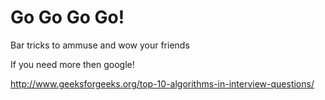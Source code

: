 # Go Go Go Go!
Bar tricks to ammuse and wow your friends


If you need more then google!

http://www.geeksforgeeks.org/top-10-algorithms-in-interview-questions/

